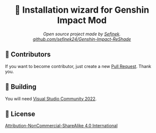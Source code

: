 <div align="center">
    <h1>🌌 Installation wizard for Genshin Impact Mod</h1>
    <i>
        Open source project made by <a href="https://sefinek.net" title="sefinek.net">Sefinek</a>.<br>
        <a href="https://github.com/sefinek24/Genshin-Impact-ReShade" target="Main repository">github.com/sefinek24/Genshin-Impact-ReShade</a>
    </i>
</div>

## 💙 Contributors
If you want to become contributor, just create a new [Pull Request](https://github.com/sefinek24/genshin-mod-setup/pulls). Thank you.

## 🔧 Building
You will need [Visual Studio Community 2022](https://visualstudio.microsoft.com).

## 📝 License
[Attribution-NonCommercial-ShareAlike 4.0 International](LICENSE)